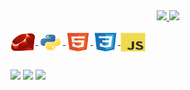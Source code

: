 <div align="center">
  <a href="https://github.com/vlad-henk">
  <img height="180em" src="https://github-readme-stats.vercel.app/api?username=vlad-henk&show_icons=true&theme=vue"/>
  <img height="180em" src="https://github-readme-stats.vercel.app/api/top-langs/?username=vlad-henk&layout=compact&langs_count=7&theme=vue"/>
</div>

 <div style="display: inline_block"><br>
   <img align="center" alt="Rafa-Python" height="30" width="40" src="https://raw.githubusercontent.com/devicons/devicon/master/icons/ruby/ruby-original.svg">
   <img align="center" alt="Rafa-Python" height="30" width="40" src="https://raw.githubusercontent.com/devicons/devicon/master/icons/python/python-original.svg">
   <img align="center" alt="Rafa-HTML" height="30" width="40" src="https://raw.githubusercontent.com/devicons/devicon/master/icons/html5/html5-original.svg">
   <img align="center" alt="Rafa-CSS" height="30" width="40" src="https://raw.githubusercontent.com/devicons/devicon/master/icons/css3/css3-original.svg">
   <img align="center" alt="Rafa-JavaScript" height="30" width="40" src="https://raw.githubusercontent.com/devicons/devicon/master/icons/javascript/javascript-original.svg">
 </div>
  
 ##

<div>
  <a href="https://www.instagram.com/vlad_henk/" target="_blank"><img src="https://img.shields.io/badge/-Instagram-%23E4405F?style=for-the-badge&logo=instagram&logoColor=white" target="_blank"></a>
  <a href = "mailto:vladsukhenko1539@gmail.com"><img src="https://img.shields.io/badge/-Gmail-%23333?style=for-the-badge&logo=gmail&logoColor=white" target="_blank"></a>
  <a href="https://www.linkedin.com/in/vladyslav-sukhenko-851414215/" target="_blank"><img src="https://img.shields.io/badge/-LinkedIn-%230077B5?style=for-the-badge&logo=linkedin&logoColor=white" target="_blank"></a>
</div>
